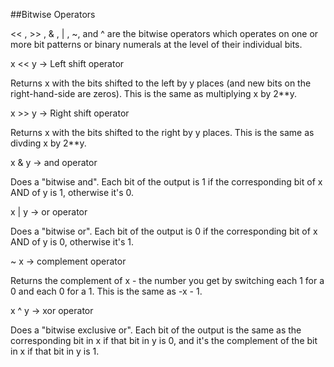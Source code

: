 ##Bitwise Operators

<< , >> , & , | , ~, and ^ are the bitwise operators which operates on one or more bit patterns or binary numerals at the level of their individual bits.

x << y  -> Left shift operator

Returns x with the bits shifted to the left by y places (and new bits on the right-hand-side are zeros). This is the same as multiplying x by 2**y.

x >> y  -> Right shift operator

Returns x with the bits shifted to the right by y places. This is the same as divding x by 2**y.

x & y  -> and operator

Does a "bitwise and". Each bit of the output is 1 if the corresponding bit of x AND of y is 1, otherwise it's 0.

x | y -> or operator

Does a "bitwise or". Each bit of the output is 0 if the corresponding bit of x AND of y is 0, otherwise it's 1.

~ x -> complement operator

Returns the complement of x - the number you get by switching each 1 for a 0 and each 0 for a 1. This is the same as -x - 1.

x ^ y -> xor operator

Does a "bitwise exclusive or". Each bit of the output is the same as the corresponding bit in x if that bit in y is 0, and it's the complement of the bit in x if that bit in y is 1.

